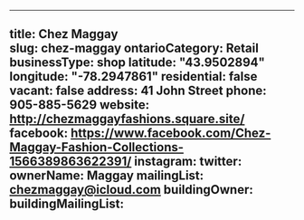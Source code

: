 
---
title: Chez Maggay     
slug: chez-maggay
ontarioCategory: Retail
businessType: shop
latitude: "43.9502894"
longitude: "-78.2947861"
residential: false
vacant: false
address: 41 John Street
phone: 905-885-5629 
website: http://chezmaggayfashions.square.site/
facebook: https://www.facebook.com/Chez-Maggay-Fashion-Collections-1566389863622391/
instagram: 
twitter: 
ownerName: Maggay 
mailingList: chezmaggay@icloud.com
buildingOwner: 
buildingMailingList: 
---

